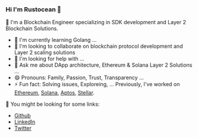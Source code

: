 ### Hi I'm Rustocean 👋

🔭 I'm a Blockchain Engineer specializing in SDK development and Layer 2 Blockchain Solutions.
- 🌱 I'm currently learning Golang ...
- 👯 I'm looking to collaborate on blockchain protocol development and Layer 2 scaling solutions
- 🤔 I'm looking for help with  ...
- 💬 Ask me about DApp architecture, Ethereum & Solana Layer 2 Solutions ...
- 😄 Pronouns: Family, Passion, Trust, Transparency ...
- ⚡ Fun fact: Solving issues, Exploreing, ...
Previously, I've worked on [Ethereum](https://ethereum.org), [Solana](https://solana.com), [Aptos](https://aptoslabs.com), [Stellar](https://stellar.org).

💬 You might be looking for some links:
* [Github](https://github.com/zerox-toml)
* [LinkedIn](https://www.linkedin.com/in/aldinosaputra/)
* [Twitter](https://twitter.com/MentholMen47387)

<!--
**rustielin/rustielin** is a ✨ _special_ ✨ repository because its `README.md` (this file) appears on your GitHub profile.

Here are some ideas to get you started:
at [Aptos Labs](https://aptoslabs.com)
- 🔭 I'm currently working on ...
- 🌱 I'm currently learning ...
- 👯 I'm looking to collaborate on ...
- 🤔 I'm looking for help with ...
- 💬 Ask me about ...
- 📫 How to reach me: ...
- 😄 Pronouns: ...
- ⚡ Fun fact: ...
-->
